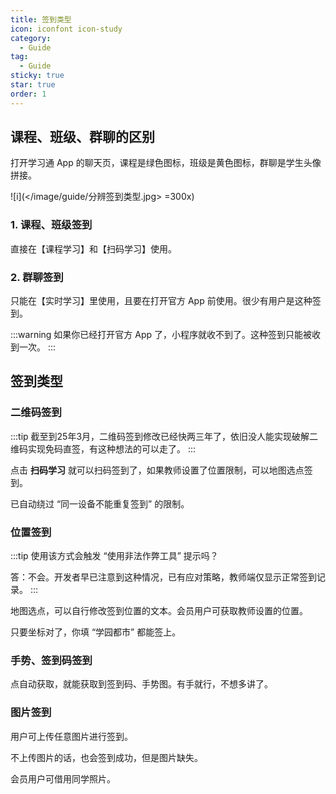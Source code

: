```yaml
---
title: 签到类型
icon: iconfont icon-study
category:
  - Guide
tag:
  - Guide
sticky: true
star: true
order: 1
---
```


## 课程、班级、群聊的区别

打开学习通 App 的聊天页，课程是绿色图标，班级是黄色图标，群聊是学生头像拼接。

![i](</image/guide/分辨签到类型.jpg> =300x)

### 1. 课程、班级签到

直接在【课程学习】和【扫码学习】使用。

### 2. 群聊签到

只能在【实时学习】里使用，且要在打开官方 App 前使用。很少有用户是这种签到。

:::warning
如果你已经打开官方 App 了，小程序就收不到了。这种签到只能被收到一次。
:::

## 签到类型

### 二维码签到

:::tip
截至到25年3月，二维码签到修改已经快两三年了，依旧没人能实现破解二维码实现免码直签，有这种想法的可以走了。
:::

点击 **扫码学习** 就可以扫码签到了，如果教师设置了位置限制，可以地图选点签到。

已自动绕过 “同一设备不能重复签到” 的限制。

### 位置签到

:::tip
使用该方式会触发 “使用非法作弊工具” 提示吗？

答：不会。开发者早已注意到这种情况，已有应对策略，教师端仅显示正常签到记录。
:::

地图选点，可以自行修改签到位置的文本。会员用户可获取教师设置的位置。

只要坐标对了，你填 “学园都市” 都能签上。

### 手势、签到码签到

点自动获取，就能获取到签到码、手势图。有手就行，不想多讲了。

### 图片签到

用户可上传任意图片进行签到。

不上传图片的话，也会签到成功，但是图片缺失。

会员用户可借用同学照片。

